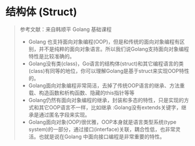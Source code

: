 # 结构体 (Struct)

> 参考文献：来自韩顺平 Golang 基础课程
>
> - Golang 也支持面向对象编程(OOP)，但是和传统的面向对象编程有区别，并不是纯粹的面向对象语言。所以我们说Golang支持面向对象编程特性是比较准确的。
> - Golang没有类(class)，Go语言的结构体(struct)和其它编程语言的类(class)有同等的地位，你可以理解Golang是基于struct来实现OOP特性的。
> - Golang面向对象编程非常简洁，去掉了传统OOP语言的继承、方法重载、构造函数和析构函数、隐藏的this指针等等
> - Golang仍然有面向对象编程的继承，封装和多态的特性，只是实现的方式和其它OOP语言不一样，比如继承 :Golang没有extends关键字，继承是通过匿名字段来实现。
> - Golang面向对象(OOP)很优雅，OOP本身就是语言类型系统(type system)的一部分，通过接口(interface)关联，耦合性低，也非常灵活。也就是说在Golang 中面向接口编程是非常重要的特性。

